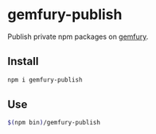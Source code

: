 # gemfury-publish

Publish private npm packages on [gemfury](http://fury.io).

## Install

```sh
npm i gemfury-publish
```

## Use

```sh
$(npm bin)/gemfury-publish
```
